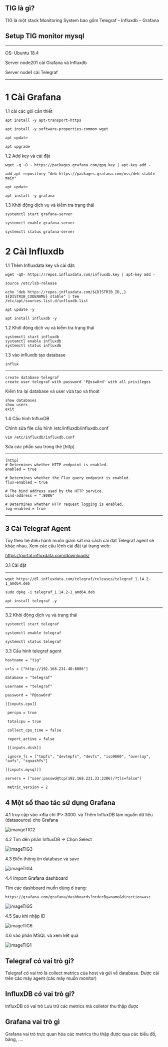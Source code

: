 ## TIG là gì?

TIG là một stack Monitoring System bao gồm Telegraf – Influxdb – Grafana


## Setup TIG monitor mysql

---

OS: Ubuntu 18.4

Server node201 cài Grafana và Influxdb

Server node1 cài Telegraf

---

# 1 Cài Grafana

1.1 cài các gói cần thiết

    apt install -y apt-transport-https

    apt install -y software-properties-common wget

    apt update

    apt upgrade

1.2 Add key và cài đặt

    wget -q -O - https://packages.grafana.com/gpg.key | apt-key add -

    add-apt-repository "deb https://packages.grafana.com/oss/deb stable main"

    apt update

    apt install -y grafana

1.3 Khởi động dịch vụ và kiểm tra trạng thái

    systemctl start grafana-server

    systemctl enable grafana-server

    systemctl status grafana-server


# 2 Cài Influxdb

1.1  Thêm Influxdata key và cài đặt:

    wget -qO- https://repos.influxdata.com/influxdb.key | apt-key add -

    source /etc/lsb-release

    echo "deb https://repos.influxdata.com/${DISTRIB_ID,,} ${DISTRIB_CODENAME} stable" | tee /etc/apt/sources.list.d/influxdb.list

    apt update -y

    apt install influxdb -y

1.2  Khởi động dịch vụ và kiểm tra trạng thái

    systemctl start influxdb
    systemctl enable influxdb
    systemctl status influxdb


1.3 vào influxdb tạo database

    influx
---
    create database telegraf
    create user telegraf with password 'P@ssw0rd' with all privileges

Kiểm tra lại database và user vừa tạo và thoát

    show databases
    show users
    exit


1.4 Cấu hình InfluxDB

Chỉnh sửa file cấu hình /etc/influxdb/influxdb.conf

    vim /etc/influxdb/influxdb.conf

Sửa các phần sau trong thẻ [http]

---
    [http]
    # Determines whether HTTP endpoint is enabled.
    enabled = true

    # Determines whether the Flux query endpoint is enabled.
    flux-enabled = true

    # The bind address used by the HTTP service.
    bind-address = ":8086"

    # Determines whether HTTP request logging is enabled.
    log-enabled = true
---

## 3 Cài Telegraf Agent


Tùy theo hệ điều hành muốn giám sát mà cách cài đặt Telegraf agent sẽ khác nhau. Xem các câu lệnh cài đặt tai trang web:

https://portal.influxdata.com/downloads/


3.1 Cài đặt

---
    wget https://dl.influxdata.com/telegraf/releases/telegraf_1.14.2-1_amd64.deb

    sudo dpkg -i telegraf_1.14.2-1_amd64.deb

    apt install telegraf -y
---

3.2 Khởi động dịch vụ và trạng thái

    systemctl start telegraf

    systemctl enable telegraf
    
    systemctl status telegraf

3.3 Cấu hình telegraf agent   

    hostname = "tig"

    urls = ["http://192.168.231.40:8086"]

    database = "telegraf"

    username = "telegraf"

    password = "P@ssw0rd"

    [[inputs.cpu]]

     percpu = true

     totalcpu = true

     collect_cpu_time = false

     report_active = false

     [[inputs.disk]]

     ignore_fs = ["tmpfs", "devtmpfs", "devfs", "iso9660", "overlay", "aufs", "squashfs"]

    [[inputs.mysql]]
  
    servers = ["user:passwd@tcp(192.168.231.33:3306)/?tls=false"]

     metric_version = 2


## 4 Một số thao tác sử dụng Grafana

4.1 truy cập vào <địa chỉ IP>:3000. và Thêm InfluxDB làm nguồn dữ liệu (datasource) cho Grafana

![imangeTIG2](Image/TIG2.png)


4.2 Tìm đến phần InfluxDB -> Chọn Select

![imageTIG3](Image/TIG3.png)


4.3 Điền thông tin database và save 

![imageTIG4](Image/TIG4.png)

4.4 Import Grafana dashboard

Tìm các dashboard muốn dùng ở trang:

    https://grafana.com/grafana/dashboards?orderBy=name&direction=asc


![imageTIG5](Image/TIG5.png)

4.5 Sau khi nhập ID 

![imageTIG6](Image/TIG6.png)

4.6 vào phần MSQL và xem kết quả

![imageTIG1](Image/TIG1.png)


## Telegraf có vai trò gi?

Telegraf có vai trò là collect metrics của host và gửi về database. Được cài trên các máy agent (các máy muốn monitor)

## InfluxDB có vai trò gi?

InfluxDB có vai trò Lưu trữ các metrics mà colletor thu thập được

## Grafana vai trò gì

Grafana vai trò trực quan hóa các metrics thu thập được qua các biểu đồ, bảng, ....

